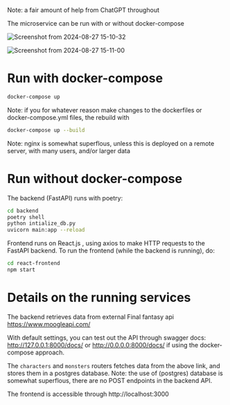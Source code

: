 Note: a fair amount of help from ChatGPT throughout

The microservice can be run with or without docker-compose

![Screenshot from 2024-08-27 15-10-32](https://github.com/user-attachments/assets/0dabf685-d3a4-4bd7-9ab8-53d50229e640)

![Screenshot from 2024-08-27 15-11-00](https://github.com/user-attachments/assets/2c97a793-e096-4d9a-9d3e-69697107b954)


# Run with docker-compose

```bash
docker-compose up
```

Note: if you for whatever reason make changes to the dockerfiles or docker-compose.yml files, the
rebuild with

```bash
docker-compose up --build
```

Note: nginx is somewhat superflous, unless this is deployed on a remote server, with many users,
and/or larger data

# Run without docker-compose

The backend (FastAPI) runs with poetry:

```bash
cd backend
poetry shell
python intialize_db.py
uvicorn main:app --reload
```

Frontend runs on React.js , using axios to make HTTP requests to the FastAPI backend.
To run the frontend (while the backend is running), do:
```bash
cd react-frontend
npm start
```


# Details on the running services

The backend retrieves data from external Final fantasy api
https://www.moogleapi.com/

With default settings, you can test out the API through swagger docs:
http://127.0.0.1:8000/docs/
or
http://0.0.0.0:8000/docs/
if using the docker-compose approach. 

The `characters` and `monsters` routers fetches data from the above link,
and stores them in a postgres database.
Note: the use of (postgres) database is somewhat superflous, there are no POST endpoints in the backend API.

The frontend is accessible through
http://localhost:3000
